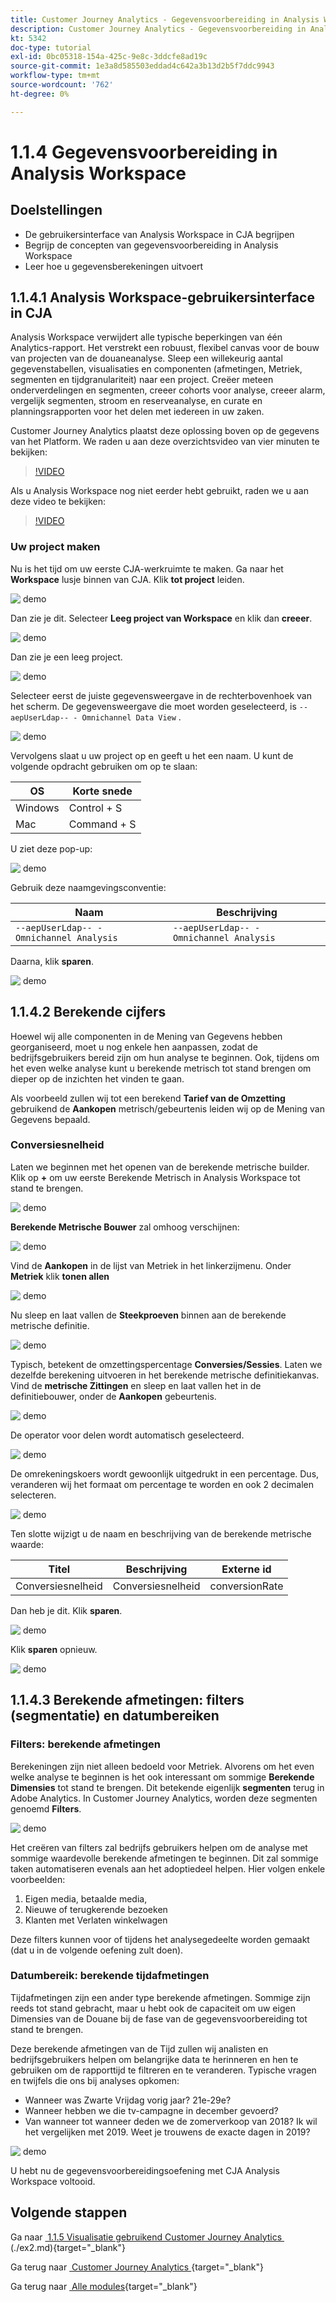 ```yaml
---
title: Customer Journey Analytics - Gegevensvoorbereiding in Analysis Workspace
description: Customer Journey Analytics - Gegevensvoorbereiding in Analysis Workspace
kt: 5342
doc-type: tutorial
exl-id: 0bc05318-154a-425c-9e8c-3ddcfe8ad19c
source-git-commit: 1e3a8d585503eddad4c642a3b13d2b5f7ddc9943
workflow-type: tm+mt
source-wordcount: '762'
ht-degree: 0%

---
```


# 1.1.4 Gegevensvoorbereiding in Analysis Workspace

## Doelstellingen

- De gebruikersinterface van Analysis Workspace in CJA begrijpen
- Begrijp de concepten van gegevensvoorbereiding in Analysis Workspace
- Leer hoe u gegevensberekeningen uitvoert

## 1.1.4.1 Analysis Workspace-gebruikersinterface in CJA

Analysis Workspace verwijdert alle typische beperkingen van één Analytics-rapport. Het verstrekt een robuust, flexibel canvas voor de bouw van projecten van de douaneanalyse. Sleep een willekeurig aantal gegevenstabellen, visualisaties en componenten (afmetingen, Metriek, segmenten en tijdgranulariteit) naar een project. Creëer meteen onderverdelingen en segmenten, creeer cohorts voor analyse, creeer alarm, vergelijk segmenten, stroom en reserveanalyse, en curate en planningsrapporten voor het delen met iedereen in uw zaken.

Customer Journey Analytics plaatst deze oplossing boven op de gegevens van het Platform. We raden u aan deze overzichtsvideo van vier minuten te bekijken:

>[!VIDEO](https://video.tv.adobe.com/v/35109?quality=12&learn=on)

Als u Analysis Workspace nog niet eerder hebt gebruikt, raden we u aan deze video te bekijken:

>[!VIDEO](https://video.tv.adobe.com/v/26266?quality=12&learn=on)

### Uw project maken

Nu is het tijd om uw eerste CJA-werkruimte te maken. Ga naar het **Workspace** lusje binnen van CJA.
Klik **tot project** leiden.

![&#x200B; demo &#x200B;](./images/prmenu.png)

Dan zie je dit. Selecteer **Leeg project van Workspace** en klik dan **creeer**.

![&#x200B; demo &#x200B;](./images/prmenu1.png)

Dan zie je een leeg project.

![&#x200B; demo &#x200B;](./images/premptyprojects.png)

Selecteer eerst de juiste gegevensweergave in de rechterbovenhoek van het scherm. De gegevensweergave die moet worden geselecteerd, is `--aepUserLdap-- - Omnichannel Data View` .

![&#x200B; demo &#x200B;](./images/prdv.png)

Vervolgens slaat u uw project op en geeft u het een naam. U kunt de volgende opdracht gebruiken om op te slaan:

| OS | Korte snede |
| ----------------- |-------------| 
| Windows | Control + S |
| Mac | Command + S |

U ziet deze pop-up:

![&#x200B; demo &#x200B;](./images/prsave.png)

Gebruik deze naamgevingsconventie:

| Naam | Beschrijving |
| ----------------- |-------------| 
| `--aepUserLdap-- - Omnichannel Analysis` | `--aepUserLdap-- - Omnichannel Analysis` |

Daarna, klik **sparen**.

![&#x200B; demo &#x200B;](./images/prsave2.png)

## 1.1.4.2 Berekende cijfers

Hoewel wij alle componenten in de Mening van Gegevens hebben georganiseerd, moet u nog enkele hen aanpassen, zodat de bedrijfsgebruikers bereid zijn om hun analyse te beginnen. Ook, tijdens om het even welke analyse kunt u berekende metrisch tot stand brengen om dieper op de inzichten het vinden te gaan.

Als voorbeeld zullen wij tot een berekend **Tarief van de Omzetting** gebruikend de **Aankopen** metrisch/gebeurtenis leiden wij op de Mening van Gegevens bepaald.

### Conversiesnelheid

Laten we beginnen met het openen van de berekende metrische builder. Klik op **+** om uw eerste Berekende Metrisch in Analysis Workspace tot stand te brengen.

![&#x200B; demo &#x200B;](./images/pradd.png)

**Berekende Metrische Bouwer** zal omhoog verschijnen:

![&#x200B; demo &#x200B;](./images/prbuilder.png)

Vind de **Aankopen** in de lijst van Metriek in het linkerzijmenu. Onder **Metriek** klik **tonen allen**

![&#x200B; demo &#x200B;](./images/calcbuildercr1.png)

Nu sleep en laat vallen de **Steekproeven** binnen aan de berekende metrische definitie.

![&#x200B; demo &#x200B;](./images/calcbuildercr2.png)

Typisch, betekent de omzettingspercentage **Conversies/Sessies**. Laten we dezelfde berekening uitvoeren in het berekende metrische definitiekanvas. Vind de **metrische Zittingen** en sleep en laat vallen het in de definitiebouwer, onder de **Aankopen** gebeurtenis.

![&#x200B; demo &#x200B;](./images/calcbuildercr3.png)

De operator voor delen wordt automatisch geselecteerd.

![&#x200B; demo &#x200B;](./images/calcbuildercr4.png)

De omrekeningskoers wordt gewoonlijk uitgedrukt in een percentage. Dus, veranderen wij het formaat om percentage te worden en ook 2 decimalen selecteren.

![&#x200B; demo &#x200B;](./images/calcbuildercr5.png)

Ten slotte wijzigt u de naam en beschrijving van de berekende metrische waarde:

| Titel | Beschrijving | Externe id |
| ----------------- |-------------| -------------| 
| Conversiesnelheid | Conversiesnelheid | conversionRate |

Dan heb je dit. Klik **sparen**.

![&#x200B; demo &#x200B;](./images/calcbuildercr6.png)

Klik **sparen** opnieuw.

![&#x200B; demo &#x200B;](./images/calcbuildercr6a.png)

## 1.1.4.3 Berekende afmetingen: filters (segmentatie) en datumbereiken

### Filters: berekende afmetingen

Berekeningen zijn niet alleen bedoeld voor Metriek. Alvorens om het even welke analyse te beginnen is het ook interessant om sommige **Berekende Dimensies** tot stand te brengen. Dit betekende eigenlijk **segmenten** terug in Adobe Analytics. In Customer Journey Analytics, worden deze segmenten genoemd **Filters**.

![&#x200B; demo &#x200B;](./images/prfilters.png)

Het creëren van filters zal bedrijfs gebruikers helpen om de analyse met sommige waardevolle berekende afmetingen te beginnen. Dit zal sommige taken automatiseren evenals aan het adoptiedeel helpen. Hier volgen enkele voorbeelden:

1. Eigen media, betaalde media,
2. Nieuwe of terugkerende bezoeken
3. Klanten met Verlaten winkelwagen

Deze filters kunnen voor of tijdens het analysegedeelte worden gemaakt (dat u in de volgende oefening zult doen).

### Datumbereik: berekende tijdafmetingen

Tijdafmetingen zijn een ander type berekende afmetingen. Sommige zijn reeds tot stand gebracht, maar u hebt ook de capaciteit om uw eigen Dimensies van de Douane bij de fase van de gegevensvoorbereiding tot stand te brengen.

Deze berekende afmetingen van de Tijd zullen wij analisten en bedrijfsgebruikers helpen om belangrijke data te herinneren en hen te gebruiken om de rapporttijd te filtreren en te veranderen. Typische vragen en twijfels die ons bij analyses opkomen:

- Wanneer was Zwarte Vrijdag vorig jaar? 21e-29e?
- Wanneer hebben we die tv-campagne in december gevoerd?
- Van wanneer tot wanneer deden we de zomerverkoop van 2018? Ik wil het vergelijken met 2019. Weet je trouwens de exacte dagen in 2019?

![&#x200B; demo &#x200B;](./images/timedimensions.png)

U hebt nu de gegevensvoorbereidingsoefening met CJA Analysis Workspace voltooid.

## Volgende stappen

Ga naar [&#x200B; 1.1.5 Visualisatie gebruikend Customer Journey Analytics &#x200B;](./ex5.md) (./ex2.md){target="_blank"}

Ga terug naar [&#x200B; Customer Journey Analytics &#x200B;](./customer-journey-analytics-build-a-dashboard.md){target="_blank"}

Ga terug naar [&#x200B; Alle modules &#x200B;](./../../../../overview.md){target="_blank"}
